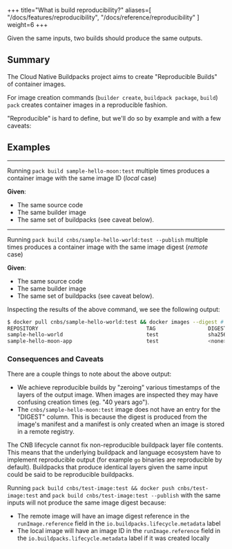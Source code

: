 
+++
title="What is build reproducibility?"
aliases=[
  "/docs/features/reproducibility",
  "/docs/reference/reproducibility"
]
weight=6
+++

Given the same inputs, two builds should produce the same outputs.

<!--more-->

## Summary

The Cloud Native Buildpacks project aims to create "Reproducible Builds" of container images.

For image creation commands (`builder create`, `buildpack package`, `build`) `pack` creates container images in a reproducible fashion.

"Reproducible" is hard to define, but we'll do so by example and with a few caveats:

## Examples
---
Running `pack build sample-hello-moon:test` multiple times produces a container image with the same image ID (*local* case)

**Given**:
- The same source code
- The same builder image
- The same set of buildpacks (see caveat below).

---
Running `pack build cnbs/sample-hello-world:test --publish` multiple times produces a container image with the same image digest (*remote* case)

**Given**:
- The same source code
- The same builder image
- The same set of buildpacks (see caveat below).

Inspecting the results of the above command, we see the following output:

```bash
$ docker pull cnbs/sample-hello-world:test && docker images --digest # Pull remotely created image and view IDs and Digests
REPOSITORY                                   TAG                 DIGEST                                                                    IMAGE ID            CREATED             SIZE
sample-hello-world                           test                sha256:9e3cfea3f90fb4fbbe855a2cc9ce505087ae10d6805cfcb44bd67a4b72628641   597c49cae461        40 years ago        95.2MB
sample-hello-moon-app                        test                <none>                                                                    86aab15e22b8        40 years ago        43MB
```

### Consequences and Caveats

There are a couple things to note about the above output:
- We achieve reproducible builds by "zeroing" various timestamps of the layers of the output image. When images are inspected they may have confusing creation times (eg. "40 years ago").
- The `cnbs/sample-hello-moon:test` image does not have an entry for the "DIGEST" column. This is because the digest is produced from the image's manifest and a manifest is only created when an image is stored in a remote registry.

The CNB lifecycle cannot fix non-reproducible buildpack layer file contents. This means that the underlying buildpack and language ecosystem have to implement reproducible output (for example `go` binaries are reproducible by default). Buildpacks that produce identical layers given the same input could be said to be reproducible buildpacks.

Running `pack build cnbs/test-image:test && docker push cnbs/test-image:test` and `pack build cnbs/test-image:test --publish` with the same inputs will not produce the same image digest because:
- The remote image will have an image digest reference in the `runImage.reference` field in the `io.buildpacks.lifecycle.metadata` label
- The local image will have an image ID in the `runImage.reference` field in the `io.buildpacks.lifecycle.metadata` label if it was created locally

